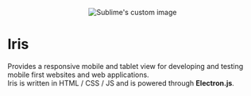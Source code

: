 <p align="center">
  <img src="https://i.imgur.com/7Fd7sLq.png" alt="Sublime's custom image"/>
</p>

# Iris

Provides a responsive mobile and tablet view for developing and testing mobile first websites and web applications.    
Iris is written in HTML / CSS / JS and is powered through **Electron.js**.
